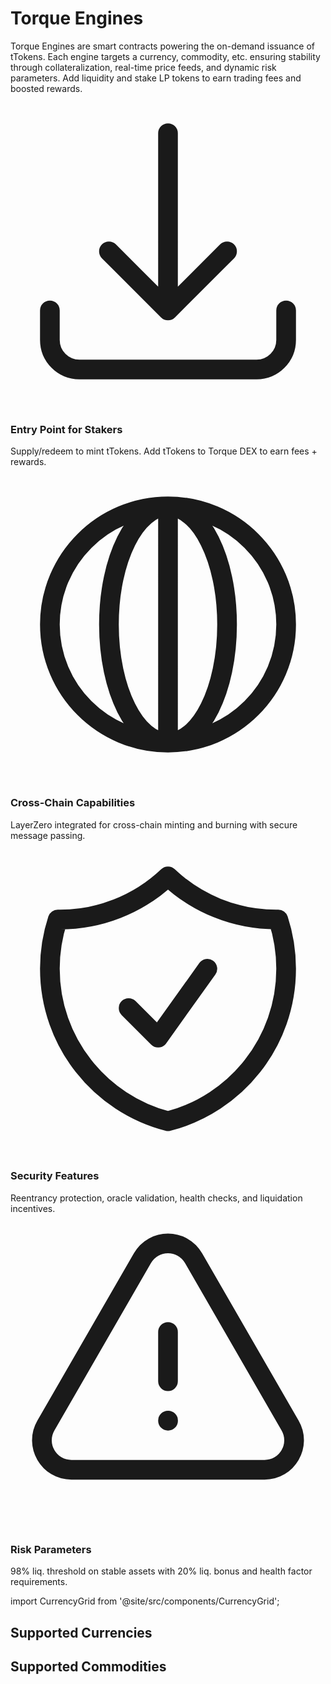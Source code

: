 # Torque Engines

<div class="intro-description">
Torque Engines are smart contracts powering the on-demand issuance of tTokens. Each engine targets a currency, commodity, etc. ensuring stability through collateralization, real-time price feeds, and dynamic risk parameters. Add liquidity and stake LP tokens to earn trading fees and boosted rewards.
</div>

<div class="features-grid">

<div class="feature-item">
  <div class="feature-header">
    <div class="feature-icon">
      <svg xmlns="http://www.w3.org/2000/svg" fill="none" viewBox="0 0 24 24" stroke-width="1.5" stroke="currentColor"><path stroke-linecap="round" stroke-linejoin="round" d="M3 16.5v2.25A2.25 2.25 0 005.25 21h13.5A2.25 2.25 0 0021 18.75V16.5M7.5 12l4.5 4.5m0 0l4.5-4.5m-4.5 4.5V3" /></svg>
    </div>
  </div>
  <div class="feature-content">
    <h3>Entry Point for Stakers</h3>
    <div class="feature-description">
      Supply/redeem to mint tTokens. Add tTokens to Torque DEX to earn fees + rewards.
    </div>
  </div>
</div>

<div class="feature-item">
  <div class="feature-header">
    <div class="feature-icon">
      <svg xmlns="http://www.w3.org/2000/svg" fill="none" viewBox="0 0 24 24" stroke-width="1.5" stroke="currentColor"><path stroke-linecap="round" stroke-linejoin="round" d="M12 3c-4.97 0-9 4.03-9 9s4.03 9 9 9 9-4.03 9-9-4.03-9-9-9zm0 0c2.485 0 4.5 4.03 4.5 9s-2.015 9-4.5 9-4.5-4.03-4.5-9 2.015-9 4.5-9zm0 0V21" /></svg>
    </div>
  </div>
  <div class="feature-content">
    <h3>Cross-Chain Capabilities</h3>
    <div class="feature-description">
      LayerZero integrated for cross-chain minting and burning with secure message passing.
    </div>
  </div>
</div>

<div class="feature-item">
  <div class="feature-header">
    <div class="feature-icon">
      <svg xmlns="http://www.w3.org/2000/svg" fill="none" viewBox="0 0 24 24" stroke-width="1.5" stroke="currentColor"><path stroke-linecap="round" stroke-linejoin="round" d="M9 12.75L11.25 15 15 9.75m-3-7.036A11.959 11.959 0 013.598 6 11.99 11.99 0 003 9.749c0 5.592 3.824 10.29 9 11.623 5.176-1.332 9-6.03 9-11.622 0-1.31-.21-2.571-.598-3.751h-.152c-3.196 0-6.1-1.248-8.25-3.285z" /></svg>
    </div>
  </div>
  <div class="feature-content">
    <h3>Security Features</h3>
    <div class="feature-description">
      Reentrancy protection, oracle validation, health checks, and liquidation incentives.
    </div>
  </div>
</div>

<div class="feature-item">
  <div class="feature-header">
    <div class="feature-icon">
      <svg xmlns="http://www.w3.org/2000/svg" fill="none" viewBox="0 0 24 24" stroke-width="1.5" stroke="currentColor"><path stroke-linecap="round" stroke-linejoin="round" d="M12 9v3.75m-9.303 3.376c-.866 1.5.217 3.374 1.948 3.374h14.71c1.73 0 2.813-1.874 1.948-3.374L13.949 3.378c-.866-1.5-3.032-1.5-3.898 0L2.697 16.126zM12 15.75h.007v.008H12v-.008z" /></svg>
    </div>
  </div>
  <div class="feature-content">
    <h3>Risk Parameters</h3>
    <div class="feature-description">
      98% liq. threshold on stable assets with 20% liq. bonus and health factor requirements.
    </div>
  </div>
</div>

</div>

import CurrencyGrid from '@site/src/components/CurrencyGrid';

## Supported Currencies

<CurrencyGrid type="currencies" />

## Supported Commodities

<CurrencyGrid type="commodities" /> 
